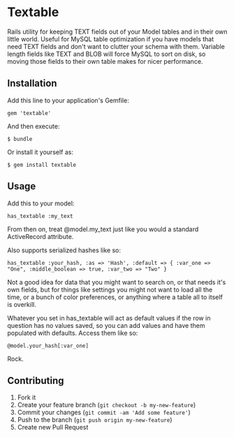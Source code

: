# Textable

Rails utility for keeping TEXT fields out of your Model tables and in their
own little world. Useful for MySQL table optimization if you have models
that need TEXT fields and don't want to clutter your schema with them. Variable
length fields like TEXT and BLOB will force MySQL to sort on disk, so moving
those fields to their own table makes for nicer performance.

## Installation

Add this line to your application's Gemfile:

    gem 'textable'

And then execute:

    $ bundle

Or install it yourself as:

    $ gem install textable

## Usage

Add this to your model:

    has_textable :my_text

From then on, treat @model.my_text just like you would a standard ActiveRecord attribute.

Also supports serialized hashes like so:

    has_textable :your_hash, :as => 'Hash', :default => { :var_one => "One", :middle_boolean => true, :var_two => "Two" }

Not a good idea for data that you might want to search on, or that needs it's own fields, but for things like
settings you might not want to load all the time, or a bunch of color preferences, or anything where a table
all to itself is overkill.

Whatever you set in has_textable will act as default values if the row in question has no values saved, so you can add
values and have them populated with defaults. Access them like so:

    @model.your_hash[:var_one]

Rock.

## Contributing

1. Fork it
2. Create your feature branch (`git checkout -b my-new-feature`)
3. Commit your changes (`git commit -am 'Add some feature'`)
4. Push to the branch (`git push origin my-new-feature`)
5. Create new Pull Request
